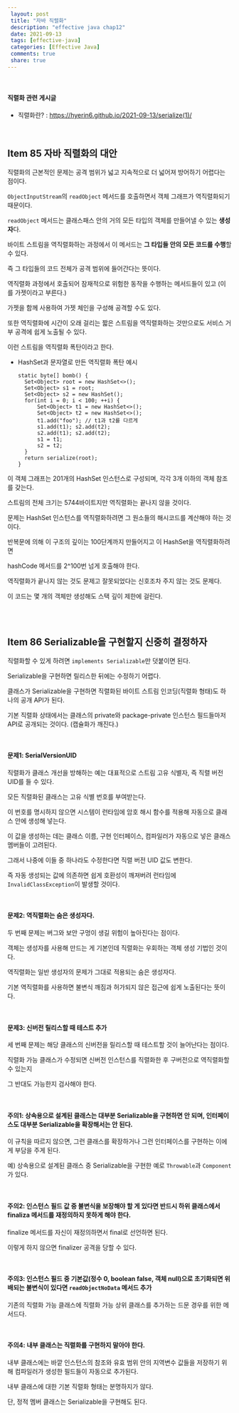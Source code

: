 ```yaml
---
 layout: post
 title: "자바 직렬화"
 description: "effective java chap12"
 date: 2021-09-13
 tags: [effective-java]
 categories: [Effective Java]
 comments: true
 share: true
---
```



<br />

#### 직렬화 관련 게시글
* 직렬화란? : <https://hyerin6.github.io/2021-09-13/serialize(1)/>


<br />


## Item 85 자바 직렬화의 대안 

직렬화의 근본적인 문제는 공격 범위가 넓고 지속적으로 더 넓어져 방어하기 어렵다는 점이다. 

`ObjectInputStream`의 `readObject` 메서드를 호출하면서 객체 그래프가 역직렬화되기 때문이다. 



`readObject` 메서드는 클래스패스 안의 거의 모든 타입의 객체를 만들어낼 수 있는 **생성자**다.  

바이트 스트림을 역직렬화하는 과정에서 이 메서드는 **그 타입들 안의 모든 코드를 수행**할 수 있다. 

즉 그 타입들의 코드 전체가 공격 범위에 들어간다는 뜻이다. 



역직렬화 과정에서 호출되어 잠재적으로 위험한 동작을 수행하는 메서드들이 있고 (이를 가젯이라고 부른다.)  

가젯을 함께 사용하여 가젯 체인을 구성해 공격할 수도 있다. 



또한 역직렬화에 시간이 오래 걸리는 짧은 스트림을 역직렬화하는 것만으로도 서비스 거부 공격에 쉽게 노출될 수 있다. 

이런 스트림을 역직렬화 폭탄이라고 한다.





* HashSet과 문자열로 만든 역직렬화 폭탄 예시 

  ```
  static byte[] bomb() {
  	Set<Object> root = new HashSet<>();
  	Set<Object> s1 = root;
  	Set<Object> s2 = new HashSet();
  	for(int i = 0; i < 100; ++i) {
  		Set<Object> t1 = new HashSet<>();
  		Set<Object> t2 = new HashSet<>();
  		t1.add("foo"); // t1과 t2를 다르게 
  		s1.add(t1); s2.add(t2);
  		s2.add(t1); s2.add(t2);
  		s1 = t1;
  		s2 = t2;
  	}
  	return serialize(root);
  }
  ```

  

 이 객체 그래프는 201개의 HashSet 인스턴스로 구성되며, 각각 3개 이하의 객체 참조를 갖는다. 

스트림의 전체 크기는 5744바이트지만 역직렬화는 끝나지 않을 것이다.



문제는 HashSet 인스턴스를 역직렬화하려면 그 원소들의 해시코드를 계산해야 하는 것이다. 

반복문에 의해 이 구조의 깊이는 100단계까지 만들어지고 이 HashSet을 역직렬화하려면 

hashCode 메서드를 2^100번 넘게 호출해야 한다. 

역직렬화가 끝나지 않는 것도 문제고 잘못되었다는 신호조차 주지 않는 것도 문제다.

이 코드는 몇 개의 객체만 생성해도 스택 깊이 제한에 걸린다.



<br />

<br />



## Item 86 Serializable을 구현할지 신중히 결정하자

직렬화할 수 있게 하려면 `implements Serializable`만 덧붙이면 된다.

Serializable을 구현하면 릴리스한 뒤에는 수정하기 어렵다.

클래스가 Serializable을 구현하면 직렬화된 바이트 스트림 인코딩(직렬화 형태)도 하나의 공개 API가 된다.

기본 직렬화 상태에서는 클래스의 private와 package-private 인스턴스 필드들마저 API로 공개되는 것이다. (캡슐화가 깨진다.) 



<br />



#### 문제1: SerialVersionUID 

직렬화가 클래스 개선을 방해하는 예는 대표적으로 스트림 고유 식별자, 즉 직렬 버전 UID를 들 수 있다. 

모든 직렬화된 클래스는 고유 식별 번호를 부여받는다.

이 번호를 명시하지 않으면 시스템이 런타임에 암호 해시 함수를 적용해 자동으로 클래스 안에 생성해 넣는다.

이 값을 생성하는 데는 클래스 이름, 구현 인터페이스, 컴파일러가 자동으로 넣은 클래스 멤버들이 고려된다. 

그래서 나중에 이들 중 하나라도 수정한다면 직렬 버전 UID 값도 변한다.

즉 자동 생성되는 값에 의존하면 쉽게 호환성이 깨져버려 런타임에 `InvalidClassException`이 발생할 것이다.



<br />



#### 문제2: 역직렬화는 숨은 생성자다.

두 번째 문제는 버그와 보안 구멍이 생길 위험이 높아진다는 점이다. 

객체는 생성자를 사용해 만드는 게 기본인데 직렬화는 우회하는 객체 생성 기법인 것이다.

역직렬화는 일반 생성자의 문제가 그대로 적용되는 숨은 생성자다.

기본 역직렬화를 사용하면 불변식 깨짐과 허가되지 않은 접근에 쉽게 노출된다는 뜻이다.



<br />



#### 문제3: 신버전 릴리스할 때 테스트 추가

세 번째 문제는 해당 클래스의 신버전을 릴리스할 때 테스트할 것이 늘어난다는 점이다. 

직렬화 가능 클래스가 수정되면 신버전 인스턴스를 직렬화한 후 구버전으로 역직렬화할 수 있는지 

그 반대도 가능한지 검사해야 한다.



<br />



#### 주의1: 상속용으로 설계된 클래스는 대부분 Serializable을 구현하면 안 되며, 인터페이스도 대부분 Serializable을 확장해서는 안 된다.

이 규칙을 따르지 않으면, 그런 클래스를 확장하거나 그런 인터페이스를 구현하는 이에게 부담을 주게 된다.

예) 상속용으로 설계된 클래스 중 Serializable을 구현한 예로 `Throwable`과 `Component`가 있다.



<br />



#### 주의2: 인스턴스 필드 값 중 불변식을 보장해야 할 게 있다면 반드시 하위 클래스에서 finaliza 메서드를 재정의하지 못하게 해야 한다.

finalize 메서드를 자신이 재정의하면서 final로 선언하면 된다.

이렇게 하지 않으면 finalizer 공격을 당할 수 있다.



<br />



#### 주의3: 인스턴스 필드 중 기본값(정수 0, boolean false, 객체 null)으로 초기화되면 위배되는 불변식이 있다면 `readObjectNoData` 메서드 추가 

기존의 직렬화 가능 클래스에 직렬화 가능 상위 클래스를 추가하는 드문 경우를 위한 메서드다.



<br />



#### 주의4: 내부 클래스는 직렬화를 구현하지 말아야 한다.

내부 클래스에는 바깥 인스턴스의 참조와 유효 범위 안의 지역변수 값들을 저장하기 위해 컴파일러가 생성한 필드들이 자동으로 추가된다. 

내부 클래스에 대한 기본 직렬화 형태는 분명하지가 않다. 

단, 정적 멤버 클래스는 Serializable을 구현해도 된다. 



<br />



